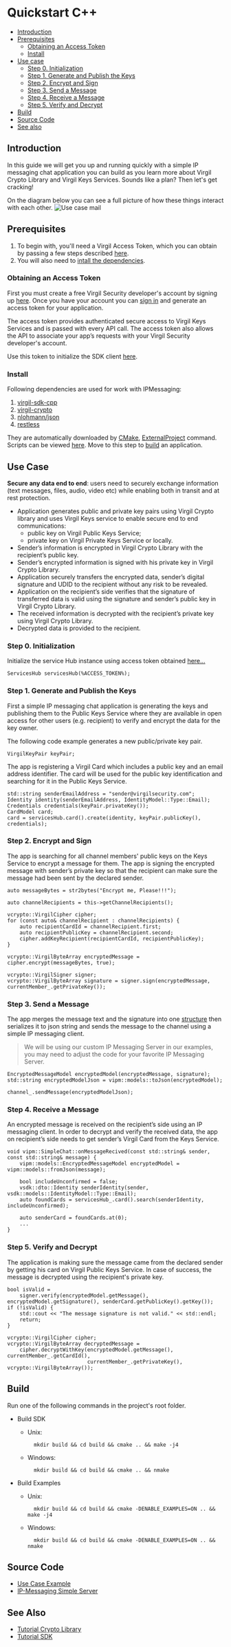 # Quickstart C++

- [Introduction](#introduction)
- [Prerequisites](#prerequisites)
    - [Obtaining an Access Token](#obtaining-an-access-token)
    - [Install](#install)
- [Use case](#use-case)
    - [Step 0. Initialization](#step-0-initialization)
    - [Step 1. Generate and Publish the Keys](#step-1-generate-and-publish-the-keys)
    - [Step 2. Encrypt and Sign](#step-2-encrypt-and-sign)
    - [Step 3. Send a Message](#step-3-send-a-message)
    - [Step 4. Receive a Message](#step-4-receive-a-message)
    - [Step 5. Verify and Decrypt](#step-5-verify-and-decrypt)
- [Build](#build)
- [Source Code](#source-code)
- [See also](#see-also)


## Introduction

In this guide we will get you up and running quickly with a simple IP messaging chat application you can build as you learn more about Virgil Crypto Library and Virgil Keys Services. Sounds like a plan? Then let's get cracking!

On the diagram below you can see a full picture of how these things interact with each other. ![Use case mail](https://raw.githubusercontent.com/VirgilSecurity/virgil/master/images/IPMessaging.jpg)

## Prerequisites

1. To begin with, you'll need a Virgil Access Token, which you can obtain by passing a few steps described [here](#obtaining-an-access-token).
2. You will also need to [intall the dependencies](#install).

### Obtaining an Access Token

First you must create a free Virgil Security developer's account by signing up [here](https://developer.virgilsecurity.com/account/signup). Once you have your account you can [sign in](https://developer.virgilsecurity.com/account/signin) and generate an access token for your application.

The access token provides authenticated secure access to Virgil Keys Services and is passed with every API call. The access token also allows the API to associate your app’s requests with your Virgil Security developer's account.

Use this token to initialize the SDK client [here](#step-0-initialization).

### Install
Following dependencies are used for work with IPMessaging:

1. [virgil-sdk-cpp](https://github.com/VirgilSecurity/virgil-sdk-cpp/tree/master)
1. [virgil-crypto](https://github.com/VirgilSecurity/virgil-crypto)
1. [nlohmann/json](https://github.com/nlohmann/json)
1. [restless](https://github.com/VirgilSecurity/restless)

They are automatically downloaded by [CMake](https://cmake.org/), [ExternalProject](https://cmake.org/cmake/help/v3.2/module/ExternalProject.html?highlight=externalproject_add#command:externalproject_add) command.
Scripts can be viewed [here](../examples/IPMessaging/cmake).
Move to this step to [build](#build) an application.


## Use Case
**Secure any data end to end**: users need to securely exchange information (text messages, files, audio, video etc) while enabling both in transit and at rest protection.

- Application generates public and private key pairs using Virgil Crypto library and uses Virgil Keys service to enable secure end to end communications:
    - public key on Virgil Public Keys Service;
    - private key on Virgil Private Keys Service or locally.
- Sender’s information is encrypted in Virgil Crypto Library with the recipient’s public key.
- Sender’s encrypted information is signed with his private key in Virgil Crypto Library.
- Application securely transfers the encrypted data, sender’s digital signature and UDID to the recipient without any risk to be revealed.
- Application on the recipient’s side verifies that the signature of transferred data is valid using the signature and sender’s public key in Virgil Crypto Library.
- The received information is decrypted with the recipient’s private key using Virgil Crypto Library.
- Decrypted data is provided to the recipient.

### Step 0. Initialization

Initialize the service Hub instance using access token obtained [here...](#obtaining-an-access-token)

``` {.cpp}
ServicesHub servicesHub(%ACCESS_TOKEN%);
```

### Step 1. Generate and Publish the Keys
First a simple IP messaging chat application is generating the keys and publishing them to the Public Keys Service where they are available in open access for other users (e.g. recipient) to verify and encrypt the data for the key owner.

The following code example generates a new public/private key pair.

``` {.cpp}
VirgilKeyPair keyPair;
```

The app is registering a Virgil Card which includes a public key and an email address identifier. The card will be used for the public key identification and searching for it in the Public Keys Service.

``` {.cpp}
std::string senderEmailAddress = "sender@virgilsecurity.com";
Identity identity(senderEmailAddress, IdentityModel::Type::Email);
Credentials credentials(keyPair.privateKey());
CardModel card;
card = servicesHub.card().create(identity, keyPair.publicKey(), credentials);
```

### Step 2. Encrypt and Sign
The app is searching for all channel members' public keys on the Keys Service to encrypt a message for them. The app is signing the encrypted message with sender’s private key so that the recipient can make sure the message had been sent by the declared sender.

``` {.cpp}
auto messageBytes = str2bytes("Encrypt me, Please!!!");

auto channelRecipients = this->getChannelRecipients();

vcrypto::VirgilCipher cipher;
for (const auto& channelRecipient : channelRecipients) {
    auto recipientCardId = channelRecipient.first;
    auto recipientPublicKey = channelRecipient.second;
    cipher.addKeyRecipient(recipientCardId, recipientPublicKey);
}

vcrypto::VirgilByteArray encryptedMessage = cipher.encrypt(messageBytes, true);

vcrypto::VirgilSigner signer;
vcrypto::VirgilByteArray signature = signer.sign(encryptedMessage, currentMember_.getPrivateKey());
```


### Step 3. Send a Message
The app merges the message text and the signature into one [structure](https://github.com/VirgilSecurity/virgil-sdk-cpp/blob/master/examples/IPMessaging/include/models/EncryptedMessageModel.h) then serializes it to json string and sends the message to the channel using a simple IP messaging client.

> We will be using our custom IP Messaging Server in our examples, you may need to adjust the code for your favorite IP Messaging Server.

``` {.cpp}
EncryptedMessageModel encryptedModel(encryptedMessage, signature);
std::string encryptedModelJson = vipm::models::toJson(encryptedModel);

channel_.sendMessage(encryptedModelJson);
```

### Step 4. Receive a Message
An encrypted message is received on the recipient’s side using an IP messaging client.
In order to decrypt and verify the received data, the app on recipient’s side needs to get sender’s Virgil Card from the Keys Service.

``` {.cpp}
void vipm::SimpleChat::onMessageRecived(const std::string& sender, const std::string& message) {
    vipm::models::EncryptedMessageModel encryptedModel = vipm::models::fromJson(message);

    bool includeUnconfirmed = false;
    vsdk::dto::Identity senderIdentity(sender, vsdk::models::IdentityModel::Type::Email);
    auto foundCards = servicesHub_.card().search(senderIdentity, includeUnconfirmed);

    auto senderCard = foundCards.at(0);
    ...
}
```


### Step 5. Verify and Decrypt
The application is making sure the message came from the declared sender by getting his card on Virgil Public Keys Service. In case of success, the message is decrypted using the recipient's private key.

``` {.cpp}
bool isValid =
    signer.verify(encryptedModel.getMessage(), encryptedModel.getSignature(), senderCard.getPublicKey().getKey());
if (!isValid) {
    std::cout << "The message signature is not valid." << std::endl;
    return;
}

vcrypto::VirgilCipher cipher;
vcrypto::VirgilByteArray decryptedMessage =
    cipher.decryptWithKey(encryptedModel.getMessage(), currentMember_.getCardId(),
                          currentMember_.getPrivateKey(), vcrypto::VirgilByteArray());
```


## Build

Run one of the following commands in the project's root folder.
  * Build SDK

    * Unix:

            mkdir build && cd build && cmake .. && make -j4

    * Windows:

            mkdir build && cd build && cmake .. && nmake


  * Build Examples

    * Unix:

            mkdir build && cd build && cmake -DENABLE_EXAMPLES=ON .. && make -j4

    * Windows:

            mkdir build && cd build && cmake -DENABLE_EXAMPLES=ON .. && nmake

## Source Code

* [Use Case Example](https://github.com/VirgilSecurity/virgil-sdk-cpp/tree/master/examples/IPMessaging)
* [IP-Messaging Simple Server](https://github.com/VirgilSecurity/virgil-sdk-javascript/tree/master/examples/ip-messaging/server)

## See Also

* [Tutorial Crypto Library](https://github.com/VirgilSecurity/virgil-sdk-cpp/blob/master/tutorial/virgil_crypto.md)
* [Tutorial SDK](https://github.com/VirgilSecurity/virgil-sdk-cpp/blob/master/tutorial/virgil_sdk_cpp.md)
